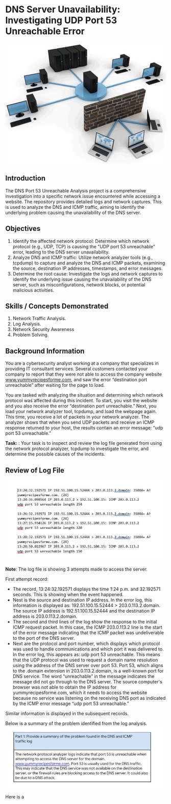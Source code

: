 # DNS Server Unavailability: Investigating UDP Port 53 Unreachable Error
![](network.jpg)

## Introduction
The DNS Port 53 Unreachable Analysis project is a comprehensive investigation into a specific network issue encountered while accessing a website. The repository provides detailed logs and network captures. This is used to analyze the DNS and ICMP traffic, aiming to identify the underlying problem causing the unavailability of the DNS server.

## Objectives
1. Identify the affected network protocol: Determine which network protocol (e.g., UDP, TCP) is causing the "UDP port 53 unreachable" error, leading to the DNS server unavailability.
2. Analyze DNS and ICMP traffic: Utilize network analyzer tools (e.g., tcpdump) to capture and analyze the DNS and ICMP packets, examining the source, destination IP addresses, timestamps, and error messages.
3. Determine the root cause: Investigate the logs and network captures to identify the underlying issue causing the unavailability of the DNS server, such as misconfigurations, network blocks, or potential malicious activities.

## Skills / Concepts Demonstrated
1. Network Traffic Analysis.
2. Log Analysis.
3. Network Security Awareness
4. Problem Solving.

## Background Information 
You are a cybersecurity analyst working at a company that specializes in providing IT consultant services. Several customers contacted your company to report that they were not able to access the company website www.yummyrecipesforme.com, and saw the error “destination port unreachable” after waiting for the page to load. 

You are tasked with analyzing the situation and determining which network protocol was affected during this incident. To start, you visit the website and you also receive the error “destination port unreachable.” Next, you load your network analyzer tool, tcpdump, and load the webpage again. This time, you receive a lot of packets in your network analyzer. The analyzer shows that when you send UDP packets and receive an ICMP response returned to your host, the results contain an error message: “udp port 53 unreachable.” 

**__Task:__** : Your task is to inspect and review the log file generated from using the network protocol analyzer, tcpdump to investigate the error, and determine the possible causes of the incidents. 

## Review of Log File
![](log.JPG)

**__Note__**: The log file is showing 3 attempts made to access the server.

First attempt record:
- The record, 13:24:32.192571 displays the time 1:24 p.m. and 32.192571 seconds. This is showing when the event happened. 
- Nest is the source and destination IP address. In the error log, this information is displayed as: 192.51.100.15.52444 > 203.0.113.2.domain. The source IP address is 192.51.100.15.52444 and the destination IP address is 203.0.113.2.domain. 
- The second and third lines of the log show the response to the initial ICMP request packet. In this case, the ICMP 203.0.113.2 line is the start of the error message indicating that the ICMP packet was undeliverable to the port of the DNS server.
- Next are the protocol and port number, which displays which protocol was used to handle communications and which port it was delivered to. In the error log, this appears as: udp port 53 unreachable. This means that the UDP protocol was used to request a domain name resolution using the address of the DNS server over port 53. Port 53, which aligns to the .domain extension in 203.0.113.2.domain, is a well-known port for DNS service. The word “unreachable” in the message indicates the message did not go through to the DNS server. The source computer's browser was not able to obtain the IP address for yummyrecipesforme.com, which it needs to access the website because no service was listening on the receiving DNS port as indicated by the ICMP error message “udp port 53 unreachable.”

Similar information is displayed in the subsequent records.

Below is a summary of the problem identified from the log analysis.
![](ProblemSummary.JPG)

Here is a 


